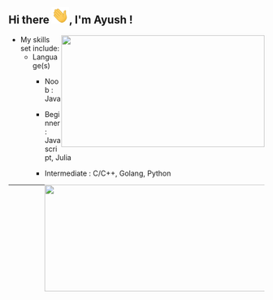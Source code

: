 <h2>Hi there <img src="https://raw.githubusercontent.com/ABSphreak/ABSphreak/master/gifs/Hi.gif" height="33px">, I'm Ayush !</h2>
    <a href="https://github.com/Ayush0-8Biswas">
<img height="220em" width="400em" src="https://github-readme-stats-eight-theta.vercel.app/api/top-langs/?username=Ayush0-8Biswas&layout=compact&langs_count=8&theme=nightowl" align="right"/>
</a>


* My skills set include:
  - Language(s)
    - Noob : Java
    - Beginner : Javascript, Julia
    - Intermediate : C/C++, Golang, Python
    

      <a href="https://github.com/Ayush0-8Biswas">
      <img height="210em" width="480em" src="https://github-readme-stats-eight-theta.vercel.app/api?username=Ayush0-8Biswas&show_icons=true&theme=nightowl&include_all_commits=true&count_private=true" align="right"/>
      </a>

<!--
<p align = "center">
 <img src="https://activity-graph.herokuapp.com/graph?username=Ayush0-8Biswas&theme=redical">
</p>  
-->
<hr>
<p align="left">
